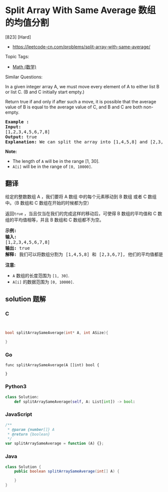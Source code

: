 # Split Array With Same Average 数组的均值分割

[823] [Hard]

- https://leetcode-cn.com/problems/split-array-with-same-average/

Topic Tags:

- [Math (数学)](https://leetcode-cn.com/tag/math/)

Similar Questions:

In a given integer array A, we must move every element of A to either list B or list C. (B and C initially start empty.)

Return true if and only if after such a move, it is possible that the average value of B is equal to the average value of C, and B and C are both non-empty.

<pre><strong>Example :</strong>
<strong>Input:</strong> 
[1,2,3,4,5,6,7,8]
<strong>Output:</strong> true
<strong>Explanation: </strong>We can split the array into [1,4,5,8] and [2,3,6,7], and both of them have the average of 4.5.
</pre>

**Note:**

- The length of `A` will be in the range \[1, 30\].
- `A[i]` will be in the range of `[0, 10000]`.

## 翻译

给定的整数数组 A ，我们要将 A 数组 中的每个元素移动到 B 数组 或者 C 数组中。（B 数组和 C 数组在开始的时候都为空）

返回`true` ，当且仅当在我们的完成这样的移动后，可使得 B 数组的平均值和 C 数组的平均值相等，并且 B 数组和 C 数组都不为空。

<pre><strong>示例:</strong>
<strong>输入:</strong> 
[1,2,3,4,5,6,7,8]
<strong>输出:</strong> true
<strong>解释: </strong>我们可以将数组分割为 [1,4,5,8] 和 [2,3,6,7], 他们的平均值都是4.5。
</pre>

**注意:**

- `A` 数组的长度范围为 `[1, 30]`.
- `A[i]` 的数据范围为 `[0, 10000]`.

## solution 题解

### C

```c


bool splitArraySameAverage(int* A, int ASize){

}


```

### Go

```golang
func splitArraySameAverage(A []int) bool {

}
```

### Python3

```python
class Solution:
    def splitArraySameAverage(self, A: List[int]) -> bool:

```

### JavaScript

```javascript
/**
 * @param {number[]} A
 * @return {boolean}
 */
var splitArraySameAverage = function (A) {};
```

### Java

```java
class Solution {
    public boolean splitArraySameAverage(int[] A) {

    }
}
```
